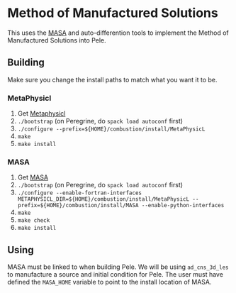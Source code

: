 # Method of Manufactured Solutions

This uses the [MASA](https://github.com/manufactured-solutions/MASA)
and auto-differention tools to implement the Method of Manufactured
Solutions into Pele.

## Building
Make sure you change the install paths to match what you want it to
be.

### MetaPhysicl
1. Get [Metaphysicl](https://github.com/roystgnr/MetaPhysicL)
2. `./bootstrap` (on Peregrine, do  `spack load autoconf` first)
3. `./configure --prefix=${HOME}/combustion/install/MetaPhysicL`
4. `make`
5. `make install`

### MASA

1. Get [MASA](https://github.com/manufactured-solutions/MASA)
2. `./bootstrap` (on Peregrine, do  `spack load autoconf` first)
3. `./configure --enable-fortran-interfaces METAPHYSICL_DIR=${HOME}/combustion/install/MetaPhysicL --prefix=${HOME}/combustion/install/MASA --enable-python-interfaces`
4. `make`
5. `make check`
6. `make install`

## Using

MASA must be linked to when building Pele. We will be using
`ad_cns_3d_les` to manufacture a source and initial condition for
Pele. The user must have defined the `MASA_HOME` variable to point to
the install location of MASA.
